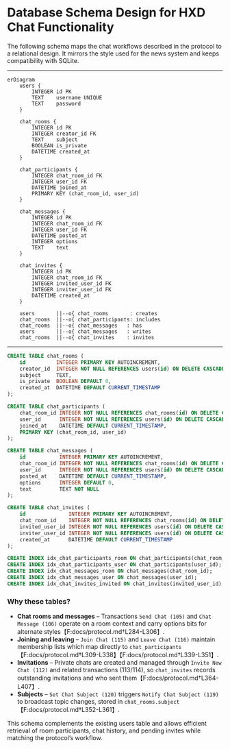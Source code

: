# Database Schema Design for HXD Chat Functionality

The following schema maps the chat workflows described in the protocol to a relational design. It mirrors the style used for the news system and keeps compatibility with SQLite.

---

```mermaid
erDiagram
    users {
        INTEGER id PK
        TEXT    username UNIQUE
        TEXT    password
    }

    chat_rooms {
        INTEGER id PK
        INTEGER creator_id FK
        TEXT    subject
        BOOLEAN is_private
        DATETIME created_at
    }

    chat_participants {
        INTEGER chat_room_id FK
        INTEGER user_id FK
        DATETIME joined_at
        PRIMARY KEY (chat_room_id, user_id)
    }

    chat_messages {
        INTEGER id PK
        INTEGER chat_room_id FK
        INTEGER user_id FK
        DATETIME posted_at
        INTEGER options
        TEXT    text
    }

    chat_invites {
        INTEGER id PK
        INTEGER chat_room_id FK
        INTEGER invited_user_id FK
        INTEGER inviter_user_id FK
        DATETIME created_at
    }

    users       ||--o{ chat_rooms       : creates
    chat_rooms  ||--o{ chat_participants: includes
    chat_rooms  ||--o{ chat_messages   : has
    users       ||--o{ chat_messages   : writes
    chat_rooms  ||--o{ chat_invites    : invites
```

---

```sql
CREATE TABLE chat_rooms (
    id          INTEGER PRIMARY KEY AUTOINCREMENT,
    creator_id  INTEGER NOT NULL REFERENCES users(id) ON DELETE CASCADE,
    subject     TEXT,
    is_private  BOOLEAN DEFAULT 0,
    created_at  DATETIME DEFAULT CURRENT_TIMESTAMP
);

CREATE TABLE chat_participants (
    chat_room_id INTEGER NOT NULL REFERENCES chat_rooms(id) ON DELETE CASCADE,
    user_id      INTEGER NOT NULL REFERENCES users(id) ON DELETE CASCADE,
    joined_at    DATETIME DEFAULT CURRENT_TIMESTAMP,
    PRIMARY KEY (chat_room_id, user_id)
);

CREATE TABLE chat_messages (
    id           INTEGER PRIMARY KEY AUTOINCREMENT,
    chat_room_id INTEGER NOT NULL REFERENCES chat_rooms(id) ON DELETE CASCADE,
    user_id      INTEGER NOT NULL REFERENCES users(id) ON DELETE CASCADE,
    posted_at    DATETIME DEFAULT CURRENT_TIMESTAMP,
    options      INTEGER DEFAULT 0,
    text         TEXT NOT NULL
);

CREATE TABLE chat_invites (
    id              INTEGER PRIMARY KEY AUTOINCREMENT,
    chat_room_id    INTEGER NOT NULL REFERENCES chat_rooms(id) ON DELETE CASCADE,
    invited_user_id INTEGER NOT NULL REFERENCES users(id) ON DELETE CASCADE,
    inviter_user_id INTEGER NOT NULL REFERENCES users(id) ON DELETE CASCADE,
    created_at      DATETIME DEFAULT CURRENT_TIMESTAMP
);

CREATE INDEX idx_chat_participants_room ON chat_participants(chat_room_id);
CREATE INDEX idx_chat_participants_user ON chat_participants(user_id);
CREATE INDEX idx_chat_messages_room ON chat_messages(chat_room_id);
CREATE INDEX idx_chat_messages_user ON chat_messages(user_id);
CREATE INDEX idx_chat_invites_invited ON chat_invites(invited_user_id);
```

### Why these tables?

* **Chat rooms and messages** – Transactions `Send Chat (105)` and `Chat Message (106)` operate on a room context and carry options bits for alternate styles【F:docs/protocol.md†L284-L306】.
* **Joining and leaving** – `Join Chat (115)` and `Leave Chat (116)` maintain membership lists which map directly to `chat_participants`【F:docs/protocol.md†L309-L338】【F:docs/protocol.md†L339-L351】.
* **Invitations** – Private chats are created and managed through `Invite New Chat (112)` and related transactions (113/114), so `chat_invites` records outstanding invitations and who sent them【F:docs/protocol.md†L364-L407】.
* **Subjects** – `Set Chat Subject (120)` triggers `Notify Chat Subject (119)` to broadcast topic changes, stored in `chat_rooms.subject`【F:docs/protocol.md†L352-L361】.

This schema complements the existing users table and allows efficient retrieval of room participants, chat history, and pending invites while matching the protocol’s workflow.
